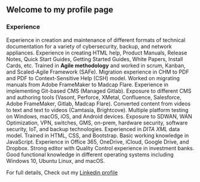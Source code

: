## Welcome to my profile page

### Experience
Experience in creation and maintenance of different formats of technical documentation for a variety of cybersecurity, backup, and network appliances.
Experience in creating HTML help, Product Manuals, Release Notes, Quick Start Guides, Getting Started Guides, White Papers, Install Cards, etc.
Trained in **Agile methodology** and worked in scrum, Kanban, and Scaled-Agile Framework (SAFe).
Migration experience in CHM to PDF and PDF to Context-Sensitive Help (CSH) model.
Worked on migrating manuals from Adobe FrameMaker to Madcap Flare.
Experience in implementing Git-based CMS (Managed Gitlab).
Exposure to different CMS and authoring tools (Vasont, Perforce, XMetal, Confluence, Salesforce, Adobe FrameMaker, Gitlab, Madcap Flare).
Converted content from videos to text and text to videos (Camtasia, Brightcove).
Multiple platform testing on Windows, macOS, iOS, and Android devices.
Exposure to SDWAN, WAN Optimization, VPN, switches, GMS, on-prem, hardware security, software security, IoT, and backup technologies.
Experienced in _DITA XML_ data model.
Trained in HTML, CSS, and Bootstrap.
Basic working knowledge in JavaScript.
Experience in Office 365, OneDrive, iCloud, Google Drive, and Dropbox.
Strong editor with Quality Control experience in investment banks.
Good functional knowledge in different operating systems including Windows 10, Ubuntu Linux, and macOS.

For full details, Check out my [Linkedin profile](https://www.linkedin.com/in/ashokchandru/)

